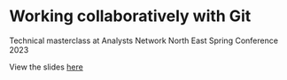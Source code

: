 # Working collaboratively with Git
Technical masterclass at Analysts Network North East Spring Conference 2023

View the slides [here](https://jumpingrivers.github.io/2023-ANNE-version-control/2023-anne-version-control.html#/title-slide)
